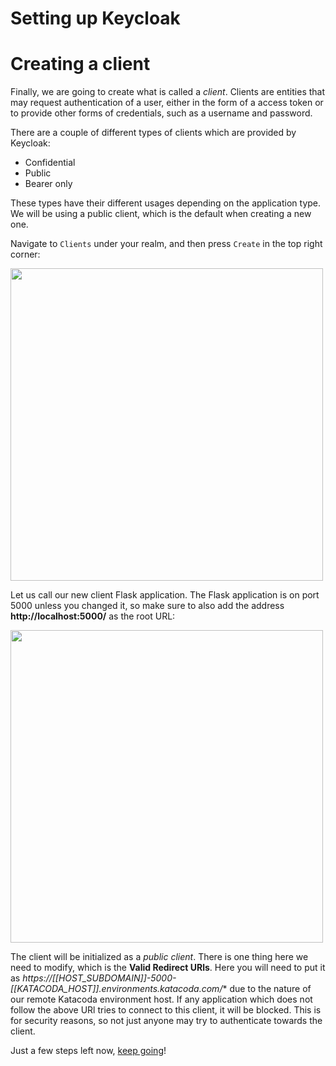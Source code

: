# Setting up Keycloak 

# Creating a client

Finally, we are going to create what is called a *client*. Clients are entities that may request authentication of a user, either in the form of a access token or to provide other forms of credentials, such as a username and password. 

There are a couple of different types of clients which are provided by Keycloak:

* Confidential
* Public
* Bearer only

These types have their different usages depending on the application type. We will be using a public client, which is the default when creating a new one.

Navigate to `Clients` under your realm, and then press `Create` in the top right corner:

<img src="https://github.com/wska/katacoda-scenarios/blob/main/add-login-to-python-flask-app-using-keycloak/img/10.png?raw=true" width="500">

Let us call our new client Flask application. The Flask application is on port 5000 unless you changed it, so make sure to also add the address **http://localhost:5000/** as the root URL:

<img src="https://github.com/wska/katacoda-scenarios/blob/main/add-login-to-python-flask-app-using-keycloak/img/11.png?raw=true" width="500">

The client will be initialized as a *public client*. There is one thing here we need to modify, which is the **Valid Redirect URls**. Here you will need to put it as *https://[[HOST_SUBDOMAIN]]-5000-[[KATACODA_HOST]].environments.katacoda.com/*\* due to the nature of our remote Katacoda environment host. If any application which does not follow the above URl tries to connect to this client, it will be blocked. This is for security reasons, so not just anyone may try to authenticate towards the client.

<!--
Finally, there is one last thing we are going to need to extract from here, which is the *client secret*. After making the changes above, you can go ahead and save your changes by clicking the `Save` button at the bottom of the page. When you now toggle from a *public* to a *confidential* client, a *credentials* tab will show up at the top. If you head on over there, you will notice a field called *Secret*:

<img src="https://github.com/wska/katacoda-scenarios/blob/main/add-login-to-python-flask-app-using-keycloak/img/13.png?raw=true" width="500">

You will need this secret to configure the Flask application, so you can keep this tab open. You do not need to make any other changes in Keycloak. The client secret is generated, and you can can also generate new ones from here. 
-->
Just a few steps left now, [keep going](https://64.media.tumblr.com/3487d11245609f74cb81c7e67c49bac5/tumblr_npnnnwNWJq1qc4uvwo1_500.jpg)!
